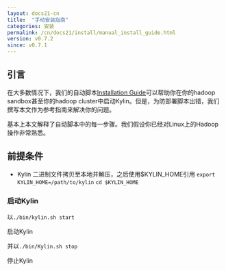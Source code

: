 ```yaml
---
layout: docs21-cn
title:  "手动安装指南"
categories: 安装
permalink: /cn/docs21/install/manual_install_guide.html
version: v0.7.2
since: v0.7.1
---
```


## 引言

在大多数情况下，我们的自动脚本[Installation Guide](./index.html)可以帮助你在你的hadoop sandbox甚至你的hadoop cluster中启动Kylin。但是，为防部署脚本出错，我们撰写本文作为参考指南来解决你的问题。

基本上本文解释了自动脚本中的每一步骤。我们假设你已经对Linux上的Hadoop操作非常熟悉。

## 前提条件
* Kylin 二进制文件拷贝至本地并解压，之后使用$KYLIN_HOME引用
`export KYLIN_HOME=/path/to/kylin`
`cd $KYLIN_HOME`

### 启动Kylin

以`./bin/kylin.sh start`

启动Kylin

并以`./bin/Kylin.sh stop`

停止Kylin
